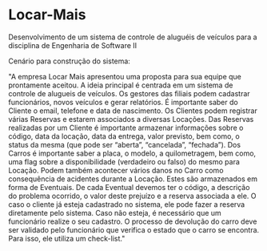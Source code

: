# Locar-Mais
 Desenvolvimento de um sistema de controle de aluguéis de veículos para a disciplina de Engenharia de Software II

 Cenário para construção do sistema: 

"A empresa Locar Mais apresentou uma proposta para sua equipe que prontamente
aceitou. A ideia principal é centrada em um sistema de controle de alugueis de veículos.
Os gestores das filiais podem cadastrar funcionários, novos veículos e gerar relatórios.
É importante saber do Cliente o email, telefone e data de nascimento. Os Clientes podem registrar várias Reservas e estarem associados a diversas Locações.
Das Reservas realizadas por um Cliente é importante armazenar informações sobre o
código, data da locação, data da entrega, valor previsto, bem como, o status da mesma (que pode ser “aberta”, “cancelada”, “fechada”).
Dos Carros é importante saber a placa, o modelo, a quilometragem, bem como, uma flag sobre a disponibilidade (verdadeiro ou falso) do mesmo para Locação.
Podem também acontecer vários danos no Carro como consequência de acidentes
durante a Locação. Estes são armazenados em forma de Eventuais. De cada Eventual
devemos ter o código, a descrição do problema ocorrido, o valor deste prejuízo e a reserva associada a ele.
O caso o cliente já esteja cadastrado no sistema, ele pode fazer a reserva diretamente pelo sistema. Caso não esteja, é necessário que um funcionário realize o seu cadastro.
O processo de devolução do carro deve ser validado pelo funcionário que verifica o estado que o carro se encontra. Para isso, ele utiliza um check-list."
